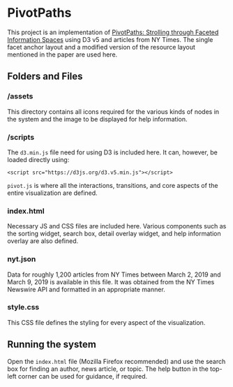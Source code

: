 # PivotPaths

This project is an implementation of [PivotPaths: Strolling through Faceted Information Spaces](https://mariandoerk.de/pivotpaths/infovis2012.pdf) using D3 v5 and articles from NY Times. The single facet anchor layout and a modified version of the resource layout mentioned in the paper are used here.

## Folders and Files

### /assets

This directory contains all icons required for the various kinds of nodes in the system and the image to be displayed for help information.

### /scripts

The `d3.min.js` file need for using D3 is included here. It can, however, be loaded directly using:
```
<script src="https://d3js.org/d3.v5.min.js"></script>
```
`pivot.js` is where all the interactions, transitions, and core aspects of the entire visualization are defined.

### index.html

Necessary JS and CSS files are included here. Various components such as the sorting widget, search box, detail overlay widget, and help information overlay are also defined.

### nyt.json

Data for roughly 1,200 articles from NY Times between March 2, 2019 and March 9, 2019 is available in this file. It was obtained from the NY Times Newswire API and formatted in an appropriate manner.

### style.css

This CSS file defines the styling for every aspect of the visualization.

## Running the system

Open the `index.html` file (Mozilla Firefox recommended) and use the search box for finding an author, news article, or topic. The help button in the top-left corner can be used for guidance, if required.
